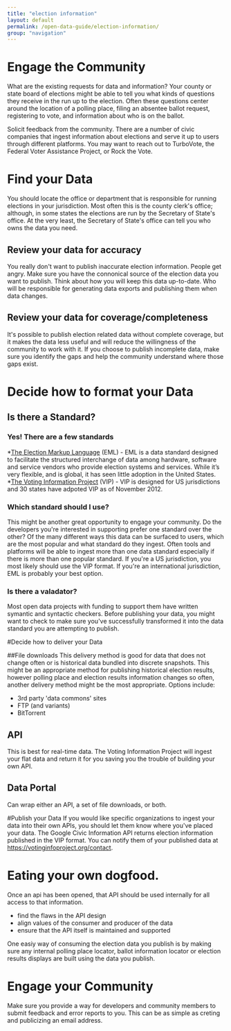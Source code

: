 ```yaml
---
title: "election information"
layout: default
permalink: /open-data-guide/election-information/
group: "navigation"
---
```


# Engage the Community  

What are the existing requests for data and information?
Your county or state board of elections might be able to tell you what kinds of questions they receive in the run up to the election.  Often these questions center around the location of a polling place, filing an absentee ballot request, registering to vote, and information about who is on the ballot.

Solicit feedback from the community.
There are a number of civic companies that ingest information about elections and serve it up to users through different platforms.  You may want to reach out to TurboVote, the Federal Voter Assistance Project, or Rock the Vote.

# Find your Data
You should locate the office or department that is responsible for running elections in your jurisdiction. Most often this is the county clerk's office; although, in some states the elections are run by the Secretary of State's office. At the very least, the Secretary of State's office can tell you who owns the data you need. 
## Review your data for accuracy
You really don't want to publish inaccurate election information.  People get angry.  Make sure you have the connonical source of the election data you want to publish.  Think about how you will keep this data up-to-date.  Who will be responsible for generating data exports and publishing them when data changes.  
## Review your data for coverage/completeness
It's possible to publish election related data without complete coverage, but it makes the data less useful and will reduce the willingness of the community to work with it.  If you choose to publish incomplete data, make sure you identify the gaps and help the community understand where those gaps exist.
  
# Decide how to format your Data
## Is there a Standard?
### Yes! There are a few standards
*[The Election Markup Language](https://www.oasis-open.org/committees/tc_home.php?wg_abbrev=election) (EML) - EML is a data standard designed to facilitate the structured interchange of data among hardware, software and service vendors who provide election systems and services.  While it’s very flexible, and is global, it has seen little adoption in the United States. 
*[The Voting Information Project](https://votinginfoproject.org/) (VIP) - VIP is designed for US jurisdictions and 30 states have adpoted VIP as of November 2012.  
### Which standard should I use?
This might be another great opportunity to engage your community.  Do the developers you're interested in supporting prefer one standard over the other?  Of the many different ways this data can be surfaced to users, which are the most popular and what standard do they ingest.  Often tools and platforms will be able to ingest more than one data standard especially if there is more than one popular standard.  If you're a US jurisdiction, you most likely should use the VIP format.  If you're an international jurisdiction, EML is probably your best option.
### Is there a valadator?
Most open data projects with funding to support them have written symantic and syntactic checkers.  Before publishing your data, you might want to check to make sure you've successfully transformed it into the data standard you are attempting to publish.

#Decide how to deliver your Data

##File downloads
 This delivery method is good for data that does not change often or is historical data bundled into discrete snapshots. This might be an appropriate method for publishing historical election results, however polling place and election results information changes so often, another delivery method might be the most appropriate. Options include:  
 * 3rd party 'data commons' sites
 * FTP (and variants)
 * BitTorrent

## API
 This is best for real-time data.  The Voting Information Project will ingest your flat data and return it for you saving you the trouble of building your own API.

## Data Portal
 Can wrap either an API, a set of file downloads, or both.

#Publish your Data
If you would like specific organizations to ingest your data into their own APIs, you should let them know where you've placed your data.  The Google Civic Information API returns election information published in the VIP format.  You can notify them of your published data at https://votinginfoproject.org/contact.

# Eating your own dogfood.

Once an api has been opened, that API should be used internally for all access to that information. 

* find the flaws in the API design
* align values of the consumer and producer of the data
* ensure that the API itself is maintained and supported

One easiy way of consuming the election data you publish is by making sure any internal polling place locator, ballot information locator or election results displays are built using the data you publish.

# Engage your Community
Make sure you provide a way for developers and community members to submit feedback and error reports to you.  This can be as simple as creting and publicizing an email address.
